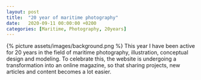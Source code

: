 ```yaml
---
layout: post
title:  "20 year of maritime photography"
date:   2020-09-11 00:00:00 +0200
categories: [Maritime, Photography, 20years]
---
```

{% picture assets/images/background.png %}
This year I have been active for 20 years in the field of maritime photography, illustration, conceptual design and modeling.
To celebrate this, the website is undergoing a transformation into an online magazine, so that sharing projects, new articles and content becomes a lot easier.
